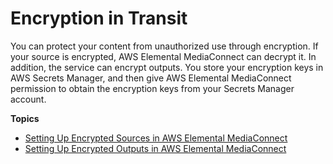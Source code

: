 # Encryption in Transit<a name="encryption-in-transit"></a>

You can protect your content from unauthorized use through encryption\. If your source is encrypted, AWS Elemental MediaConnect can decrypt it\. In addition, the service can encrypt outputs\. You store your encryption keys in AWS Secrets Manager, and then give AWS Elemental MediaConnect permission to obtain the encryption keys from your Secrets Manager account\.

**Topics**
+ [Setting Up Encrypted Sources in AWS Elemental MediaConnect](encryption-in-transit-source.md)
+ [Setting Up Encrypted Outputs in AWS Elemental MediaConnect](encryption-in-transit-output.md)